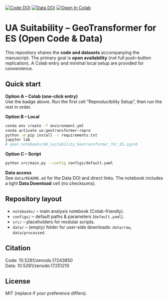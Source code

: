 [![Code DOI](https://zenodo.org/badge/DOI/10.5281/zenodo.17243851.svg)](https://doi.org/10.5281/zenodo.17243851)
[![Data DOI](https://zenodo.org/badge/DOI/10.5281/zenodo.17251210.svg)](https://doi.org/10.5281/zenodo.17251210)
[![Open In Colab](https://colab.research.google.com/assets/colab-badge.svg)](https://colab.research.google.com/github/huanyuhuanyuhuanyu-arch/UA_Geotransformer_for_ES/blob/main/notebooks/UA_suitability_Geotransformer_for_ES.ipynb)


# UA Suitability – GeoTransformer for ES (Open Code & Data)

This repository shares the **code and datasets** accompanying the manuscript. The primary goal is **open availability** (not full push-button replication). A Colab entry and minimal local setup are provided for convenience.

## Quick start

**Option A – Colab (one-click entry)**  
Use the badge above. Run the first cell “Reproducibility Setup”, then run the rest in order.

**Option B – Local**
```bash
conda env create -f environment.yml
conda activate ua-geotransformer-repro
python -m pip install -r requirements.txt
jupyter lab
# open notebooks/UA_suitability_Geotransformer_for_ES.ipynb
```

**Option C – Script**
```bash
python src/main.py --config configs/default.yaml
```

**Data access**  
See `data/README.md` for the Data DOI and direct links. The notebook includes a light **Data Download** cell (no checksums).

## Repository layout
- `notebooks/` – main analysis notebook (Colab-friendly).
- `configs/` – default paths & parameters (`default.yaml`).
- `src/` – placeholders for modular scripts.
- `data/` – (empty) folder for user-side downloads: `data/raw`, `data/processed`.

## Citation
Code: 10.5281/zenodo.17243850  
Data: 10.5281/zenodo.17251210

## License
MIT (replace if your preference differs).
